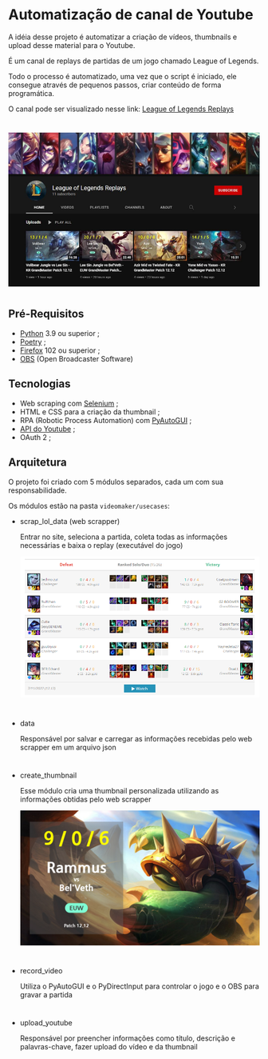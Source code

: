 # Automatização de canal de Youtube

A idéia desse projeto é automatizar a criação de vídeos, thumbnails e upload desse material para o Youtube.

É um canal de replays de partidas de um jogo chamado League of Legends.

Todo o processo é automatizado, uma vez que o script é iniciado, ele consegue através de pequenos passos, criar conteúdo de forma programática.

O canal pode ser visualizado nesse link: [League of Legends Replays](https://www.youtube.com/channel/UC-C_dsVX2-G2UYA9IoD5i3Q)

#

![League of Legends Replays](./docs/images/channel.jpg)

#

## Pré-Requisitos

- [Python](https://www.python.org/downloads/) 3.9 ou superior ;
- [Poetry](https://python-poetry.org/docs/) ;
- [Firefox](https://www.mozilla.org/pt-BR/firefox/new/) 102 ou superior ;
- [OBS](https://obsproject.com/pt-br/download) (Open Broadcaster Software)

## Tecnologias

- Web scraping com [Selenium](https://selenium-python.readthedocs.io/) ;
- HTML e CSS para a criação da thumbnail ;
- RPA (Robotic Process Automation) com [PyAutoGUI](https://pyautogui.readthedocs.io/en/latest/) ;
- [API do Youtube](https://developers.google.com/youtube/v3/quickstart/python) ;
- OAuth 2 ;

## Arquitetura

O projeto foi criado com 5 módulos separados, cada um com sua responsabilidade.

Os módulos estão na pasta ```videomaker/usecases```:

- scrap_lol_data (web scrapper)

  Entrar no site, seleciona a partida, coleta todas as informações necessárias e baixa o replay (executável do jogo)

  ![League of Legends Replays](./docs/images/match.png)
  #

- data

  Responsável por salvar e carregar as informações recebidas pelo web scrapper em um arquivo json
  #

- create_thumbnail

  Esse módulo cria uma thumbnail personalizada utilizando as informações obtidas pelo web scrapper

  ![League of Legends Replays](./docs/images/thumb.png)
  #

- record_video

  Utiliza o PyAutoGUI e o PyDirectInput para controlar o jogo e o OBS para gravar a partida
  #

- upload_youtube

  Responsável por preencher informações como título, descrição e palavras-chave, fazer upload do vídeo e da thumbnail
